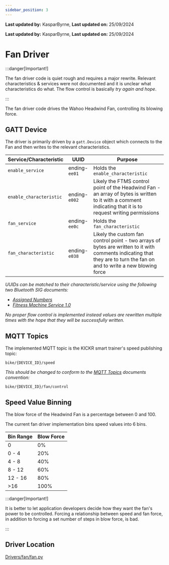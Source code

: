 ```yaml
---
sidebar_position: 3
---
```


**Last updated by:** KasparByrne, **Last updated on:** 25/09/2024


**Last updated by:** KasparByrne, **Last updated on:** 25/09/2024


# Fan Driver

:::danger[Important!]

The fan driver code is quiet rough and requires a major rewrite. Relevant characteristics & services were not documented and it is unclear what characteristics do what. The flow control is basically *try again and hope*.

:::

The fan driver code drives the Wahoo Headwind Fan, controlling its blowing force.

## GATT Device

The driver is primarily driven by a `gatt.Device` object which connects to the Fan and then writes to the relevant characteristics.

| Service/Characteristic | UUID | Purpose |
| ---- | ---- | ---- |
| `enable_service` | ending-`ee01` | Holds the `enable_characteristic` |
| `enable_characteristic` | ending-`e002` | Likely the FTMS control point of the Headwind Fan - an array of bytes is written to it with a comment indicating that it is to request writing permissions |
| `fan_service` | ending-`ee0c` | Holds the `fan_characteristic` |
| `fan_characteristic` | ending-`e038` | Likely the custom fan control point - two arrays of bytes are written to it with comments indicating that they are to turn the fan on and to write a new blowing force |

*UUIDs can be matched to their characteristic/service using the following two Bluetooth SIG documents:*

- *[Assigned Numbers](https://www.bluetooth.com/specifications/assigned-numbers/)*
- *[Fitness Machine Service 1.0](https://www.bluetooth.com/specifications/specs/fitness-machine-service-1-0/)*

*No proper flow control is implemented instead values are rewritten multiple times with the hope that they will be successfully written.*

## MQTT Topics

The implemented MQTT topic is the KICKR smart trainer's speed publishing topic:

`bike/{DEVICE_ID}/speed`

*This should be changed to conform to the [MQTT Topics](../MQTT-Topics.md) documents convention:*

`bike/{DEVICE_ID}/fan/control`

## Speed Value Binning

The blow force of the Headwind Fan is a percentage between 0 and 100.

The current fan driver implementation bins speed values into 6 bins.

| Bin Range | Blow Force |
| ---- | ---- |
| 0 | 0% |
| 0 - 4 | 20% |
| 4 - 8 | 40% |
| 8 - 12 | 60% |
| 12 - 16 | 80% |
| >16 | 100% |

:::danger[Important!]

It is better to let application developers decide how they want the fan's power to be controlled. Forcing a relationship between speed and fan force, in addition to forcing a set number of steps in blow force, is bad.

:::

## Driver Location

[Drivers/fan/fan.py](https://github.com/Redback-Operations/redback-smartbike-iot/blob/main/Drivers/fan/fan.py)